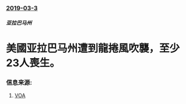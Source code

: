 ### [2019-03-3](/news/2019/03/3/index.md)

##### 亚拉巴马州
# 美國亚拉巴马州遭到龍捲風吹襲，至少23人喪生。 




### 信息来源:

1. [VOA](https://www.voanews.com/a/at-least-14-dead-as-storms-possible-tornados-hit-deep-south/4811971.html)

